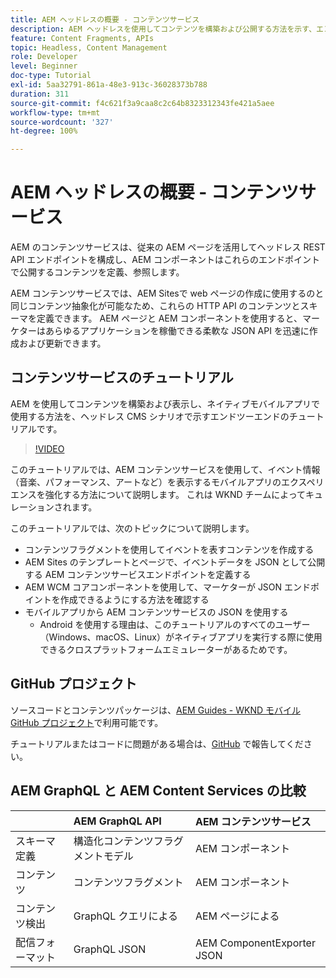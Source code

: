 ```yaml
---
title: AEM ヘッドレスの概要 - コンテンツサービス
description: AEM ヘッドレスを使用してコンテンツを構築および公開する方法を示す、エンドツーエンドのチュートリアルです。
feature: Content Fragments, APIs
topic: Headless, Content Management
role: Developer
level: Beginner
doc-type: Tutorial
exl-id: 5aa32791-861a-48e3-913c-36028373b788
duration: 311
source-git-commit: f4c621f3a9caa8c2c64b8323312343fe421a5aee
workflow-type: tm+mt
source-wordcount: '327'
ht-degree: 100%

---
```


# AEM ヘッドレスの概要 - コンテンツサービス

AEM のコンテンツサービスは、従来の AEM ページを活用してヘッドレス REST API エンドポイントを構成し、AEM コンポーネントはこれらのエンドポイントで公開するコンテンツを定義、参照します。

AEM コンテンツサービスでは、AEM Sitesで web ページの作成に使用するのと同じコンテンツ抽象化が可能なため、これらの HTTP API のコンテンツとスキーマを定義できます。 AEM ページと AEM コンポーネントを使用すると、マーケターはあらゆるアプリケーションを稼働できる柔軟な JSON API を迅速に作成および更新できます。

## コンテンツサービスのチュートリアル

AEM を使用してコンテンツを構築および表示し、ネイティブモバイルアプリで使用する方法を、ヘッドレス CMS シナリオで示すエンドツーエンドのチュートリアルです。

>[!VIDEO](https://video.tv.adobe.com/v/28315?quality=12&learn=on)

このチュートリアルでは、AEM コンテンツサービスを使用して、イベント情報（音楽、パフォーマンス、アートなど）を表示するモバイルアプリのエクスペリエンスを強化する方法について説明します。 これは WKND チームによってキュレーションされます。

このチュートリアルでは、次のトピックについて説明します。

* コンテンツフラグメントを使用してイベントを表すコンテンツを作成する
* AEM Sites のテンプレートとページで、イベントデータを JSON として公開する AEM コンテンツサービスエンドポイントを定義する
* AEM WCM コアコンポーネントを使用して、マーケターが JSON エンドポイントを作成できるようにする方法を確認する
* モバイルアプリから AEM コンテンツサービスの JSON を使用する
   * Android を使用する理由は、このチュートリアルのすべてのユーザー（Windows、macOS、Linux）がネイティブアプリを実行する際に使用できるクロスプラットフォームエミュレーターがあるためです。

## GitHub プロジェクト

ソースコードとコンテンツパッケージは、[AEM Guides - WKND モバイル GitHub プロジェクト](https://github.com/adobe/aem-guides-wknd-mobile)で利用可能です。

チュートリアルまたはコードに問題がある場合は、[GitHub](https://github.com/adobe/aem-guides-wknd-mobile/issues) で報告してください。

## AEM GraphQL と AEM Content Services の比較

|                                | AEM GraphQL API | AEM コンテンツサービス |
|--------------------------------|:-----------------|:---------------------|
| スキーマ定義 | 構造化コンテンツフラグメントモデル | AEM コンポーネント |
| コンテンツ | コンテンツフラグメント | AEM コンポーネント |
| コンテンツ検出 | GraphQL クエリによる | AEM ページによる |
| 配信フォーマット | GraphQL JSON | AEM ComponentExporter JSON |
